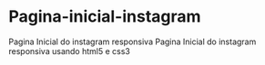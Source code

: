 # Pagina-inicial-instagram
Pagina Inicial do instagram responsiva
Pagina Inicial do instagram responsiva  usando html5 e css3
